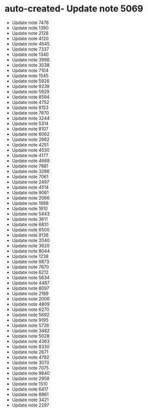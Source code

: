 # auto-created- Update note 5069
- Update note 7476
- Update note 1390
- Update note 2128
- Update note 4120
- Update note 4645
- Update note 7337
- Update note 1340
- Update note 3996
- Update note 3038
- Update note 7104
- Update note 1545
- Update note 5926
- Update note 9239
- Update note 5929
- Update note 8594
- Update note 4752
- Update note 8153
- Update note 7870
- Update note 3244
- Update note 5314
- Update note 8107
- Update note 6062
- Update note 2982
- Update note 4251
- Update note 4530
- Update note 4177
- Update note 4668
- Update note 7881
- Update note 3286
- Update note 7061
- Update note 2497
- Update note 4514
- Update note 9061
- Update note 2066
- Update note 1998
- Update note 1610
- Update note 5443
- Update note 3611
- Update note 6831
- Update note 6500
- Update note 9136
- Update note 2040
- Update note 3620
- Update note 8044
- Update note 1238
- Update note 9873
- Update note 7870
- Update note 6212
- Update note 5634
- Update note 4487
- Update note 8097
- Update note 2189
- Update note 2006
- Update note 4809
- Update note 6270
- Update note 5692
- Update note 9195
- Update note 5726
- Update note 3482
- Update note 5028
- Update note 4363
- Update note 8330
- Update note 2671
- Update note 4792
- Update note 3070
- Update note 7075
- Update note 9640
- Update note 2958
- Update note 1510
- Update note 6417
- Update note 8961
- Update note 3421
- Update note 2297
